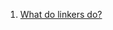  1. [What do linkers do?]
 
[What do linkers do?]: https://stackoverflow.com/questions/3322911/what-do-linkers-do/33690144#33690144
